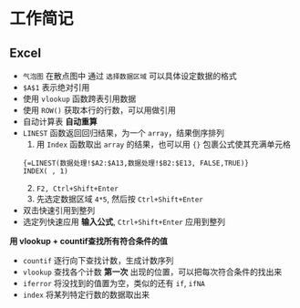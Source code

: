 # 工作简记

## Excel
+ `气泡图` 在散点图中
  通过 `选择数据区域` 可以具体设定数据的格式
+ `$A$1` 表示绝对引用
+ 使用 `vlookup` 函数跨表引用数据
+ 使用 `ROW()` 获取本行的行数，可以用做引用
+ 自动计算表 **自动重算**
+ `LINEST` 函数返回回归结果，为一个 `array`，结果倒序排列
  1. 用 `Index` 函数取出 `array` 的结果，也可以用 `{}` 包裹公式使其充满单元格
    ```Excel
    {=LINEST(数据处理!$A2:$A13,数据处理!$B2:$E13, FALSE,TRUE)}
    INDEX( , 1)
    ```
  2. `F2, Ctrl+Shift+Enter`
  3. 先选定数据区域 `4*5`, 然后按 `Ctrl+Shift+Enter`
+ 双击快速引用到整列
+ 选定列快速应用 **输入公式**, `Ctrl+Shift+Enter` 应用到整列

**用 vlookup + countif查找所有符合条件的值**
+ `countif` 逐行向下查找计数，生成计数序列
+ `vlookup` 查找各个计数 **第一次** 出现的位置，可以把每次符合条件的找出来
+ `iferror` 将没找到的值置为空，类似的还有 `if`, `ifNA`
+ `index` 将某列特定行数的数据取出来
